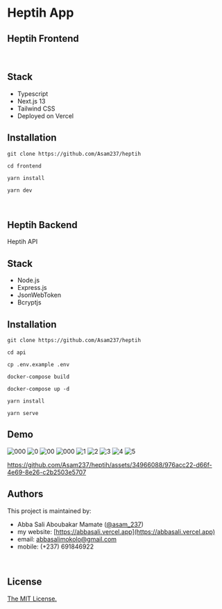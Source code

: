 
# Heptih App

## Heptih Frontend
<br/>

## Stack

- Typescript
- Next.js 13
- Tailwind CSS
- Deployed on Vercel
  <br/>

## Installation

```
git clone https://github.com/Asam237/heptih

cd frontend

yarn install

yarn dev
```

<br />



## Heptih Backend

Heptih API
<br/>

## Stack

- Node.js
- Express.js
- JsonWebToken
- Bcryptjs
  <br/>

## Installation

```
git clone https://github.com/Asam237/heptih

cd api

cp .env.example .env

docker-compose build

docker-compose up -d

yarn install

yarn serve
```

## Demo

![000](https://github.com/Asam237/heptih/assets/34966088/71be755c-3c4e-473f-ad34-313ba7915f80)
![0](https://github.com/Asam237/heptih/assets/34966088/01e3bced-2652-4676-a593-458848b5a8c5)
![00](https://github.com/Asam237/heptih/assets/34966088/5ad0721b-a0a4-4c39-b53c-c82bb4d84df7)
![000](https://github.com/Asam237/heptih/assets/34966088/fb46350b-ed89-4e20-aab0-412dceffcb4a)
![1](https://github.com/Asam237/heptih/assets/34966088/8817b15c-ac7a-4b3e-8813-dc3ff5b36d7f)
![2](https://github.com/Asam237/heptih/assets/34966088/601bdae8-97a2-452e-b8af-6b5b13095689)
![3](https://github.com/Asam237/heptih/assets/34966088/bb0697da-3539-4882-99cc-6d89b3e6cd97)
![4](https://github.com/Asam237/heptih/assets/34966088/c322fdd4-528f-446d-84af-f79273e08263)
![5](https://github.com/Asam237/heptih/assets/34966088/0f95bcfc-c3b4-466e-b212-820c6c41dc07)


https://github.com/Asam237/heptih/assets/34966088/976acc22-d66f-4e69-8e26-c2b2503e5707


## Authors

This project is maintained by:

- Abba Sali Aboubakar Mamate ([@asam_237](https://twitter.com/asam_237))
- my website: [https://abbasali.vercel.app](https://abbasali.vercel.app)
- email: abbasalimokolo@gmail.com
- mobile: (+237) 691846922

<br/>

## License

[The MIT License.](https://opensource.org/licenses/MIT)

